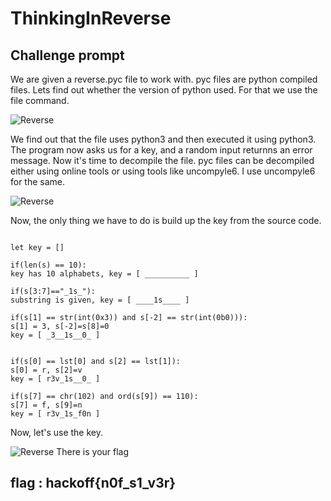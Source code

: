# ThinkingInReverse

## Challenge prompt 
We are given a reverse.pyc file to work with. pyc files are python compiled files. Lets find out whether the version of python used. For that we use the file command. 

![Reverse](https://github.com/ajaysram/hackoff/blob/master/ThinkingInReverse/img/Reverse1.png)

We find out that the file uses python3 and then executed it using python3. The program now asks us for a key, and a random input returnns an error message. Now it's time to decompile the file. pyc files can be decompiled either using online tools or using tools like uncompyle6. I use uncompyle6 for the same.

![Reverse](https://github.com/ajaysram/hackoff/blob/master/ThinkingInReverse/img/Reverse2.png)

Now, the only thing we have to do is build up the key from the source code.

```

let key = []

if(len(s) == 10):
key has 10 alphabets, key = [ __________ ]

if(s[3:7]=="_1s_"):
substring is given, key = [ ____1s____ ]

if(s[1] == str(int(0x3)) and s[-2] == str(int(0b0))):
s[1] = 3, s[-2]=s[8]=0
key = [ _3__1s__0_ ]


if(s[0] == lst[0] and s[2] == lst[1]):
s[0] = r, s[2]=v
key = [ r3v_1s__0_ ]

if(s[7] == chr(102) and ord(s[9]) == 110):
s[7] = f, s[9]=n
key = [ r3v_1s_f0n ]

```

Now, let's use the key.

![Reverse](https://github.com/ajaysram/hackoff/blob/master/ThinkingInReverse/img/Reverse3.png)
There is your flag

## flag : hackoff{n0f_s1_v3r}
